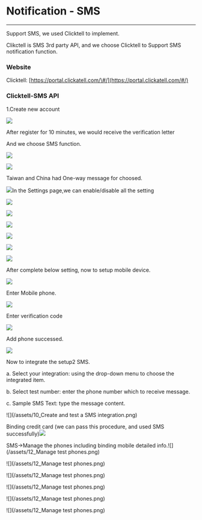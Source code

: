 # Notification - SMS

---

Support SMS, we used Clicktell to implement.

Clikctell is SMS 3rd party API, and we choose Clicktell to Support SMS notification function.

### Website

Clicktell: [https://portal.clickatell.com/\#/](https://portal.clickatell.com/#/)

### Clicktell-SMS API

1.Create new account

![](/assets/0_portal.png)

After register for 10 minutes, we would receive the verification letter

And we choose SMS function.

![](/assets/1_SMSonly.png)

![](/assets/2_Createnewintegrate.png)

Taiwan and China had One-way message for choosed.

![](/assets/3_Createnewintegrate_feature.png)In the Settings page,we can enable/disable all the setting

![](/assets/4_setting_1.png)

![](/assets/4_setting_1.png)

![](/assets/4_setting_1.png)

![](/assets/4_setting_1.png)

![](/assets/4_setting_1.png)

![](/assets/5_save.png)

After complete below setting, now to setup mobile device.

![](/assets/6_setupPhone.png)

Enter Mobile phone.

![](/assets/7_addtestphone.png)

Enter verification code

![](/assets/8_uniquecode.png)

Add phone successed.

![](/assets/9_1ststepdone.png)

Now to integrate the setup2 SMS.

a. Select your integration: using the drop-down menu to choose the integrated item.

b. Select test number: enter the phone number which to receive message.

c. Sample SMS Text: type the message content.

![](/assets/10_Create and test a SMS integration.png)

Binding credit card \(we can pass this procedure, and used SMS successfully\)![](/assets/11_2ndsetupdone.png)

SMS-&gt;Manage the phones including binding mobile detailed info.![](/assets/12_Manage test phones.png)

![](/assets/12_Manage test phones.png)

![](/assets/12_Manage test phones.png)

![](/assets/12_Manage test phones.png)

![](/assets/12_Manage test phones.png)

![](/assets/12_Manage test phones.png)

